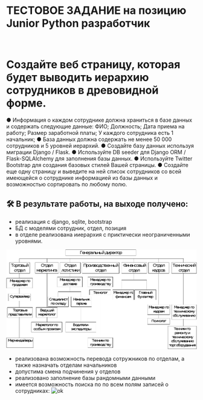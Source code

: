<h1>ТЕСТОВОЕ ЗАДАНИЕ на позицию 
Junior Python разработчик 
</h1>
<br>

# Создайте веб страницу, которая будет выводить иерархию сотрудников в древовидной форме.
● Информация о каждом сотруднике должна храниться в базе данных и
содержать следующие данные: ФИО; Должность; Дата приема на работу; Размер заработной платы; У каждого сотрудника есть 1 начальник;
● База данных должна содержать не менее 50 000 сотрудников и 5 уровней
иерархий.
● Создайте базу данных используя миграции Django / Flask.
● Используйте DB seeder для Django ORM / Flask-SQLAlchemy для заполнения
базы данных.
● Используйте Twitter Bootstrap для создания базовых стилей Вашей страницы.
● Создайте еще одну страницу и выведите на ней список сотрудников со всей
имеющейся о сотруднике информацией из базы данных и возможностью
сортировать по любому полю.
<br>

## 🛠️ В результате работы, на выходе получено:
- реализация с django, sqlite, bootstrap
- БД с моделями сотрудник, отдел, позиция
- в отделе реализована ииерархия с приктически неограниченными уровнями.

![Kirill's GitHub Banner](./img-SY8XDL.png)

  
- реализована возможность перевода сотружников по отделам, а также назначать отделам начальников
- допустима смена подчинения у отделов
- реализовано заполнение базы рандомными данными
- имеется возможность поиска по по всем полям записей о сотрудниках:
![ok](./зics/2023-09-02_22-25-55.png)
 

